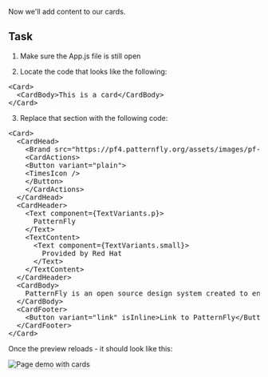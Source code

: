 Now we'll add content to our cards.

## Task

1) Make sure the App.js file is still open

2) Locate the code that looks like the following:

<pre class="file">
&lt;Card&gt;
  &lt;CardBody&gt;This is a card&lt;/CardBody&gt;
&lt;/Card&gt;
</pre>

3) Replace that section with the following code:

<pre class="file" data-target="clipboard">
&lt;Card&gt;
  &lt;CardHead&gt;
    &lt;Brand src="https://pf4.patternfly.org/assets/images/pf-logo-small.svg" alt="Patternfly Logo" /&gt;
    &lt;CardActions&gt;
    &lt;Button variant="plain"&gt;
    &lt;TimesIcon /&gt;
    &lt;/Button&gt;
    &lt;/CardActions&gt;
  &lt;/CardHead&gt;
  &lt;CardHeader&gt;
    &lt;Text component={TextVariants.p}&gt;
      PatternFly
    &lt;/Text&gt;
    &lt;TextContent&gt;
      &lt;Text component={TextVariants.small}&gt;
        Provided by Red Hat
      &lt;/Text&gt;
    &lt;/TextContent&gt;
  &lt;/CardHeader&gt;
  &lt;CardBody&gt;
    PatternFly is an open source design system created to enable consistency and usability across a wide range of applications and use cases. PatternFly provides clear standards, guidance, and tools that help designers and developers work together more efficiently and build better user experiences.
  &lt;/CardBody&gt;
  &lt;CardFooter&gt;
    &lt;Button variant="link" isInline>Link to PatternFly&lt;/Button&gt;
  &lt;/CardFooter&gt;
&lt;/Card&gt;
</pre>

Once the preview reloads - it should look like this:

<img src="module-2/assets/step2.png" alt="Page demo with cards" style="box-shadow: rgba(3, 3, 3, 0.2) 0px 1.25px 2.5px 0px;" />
